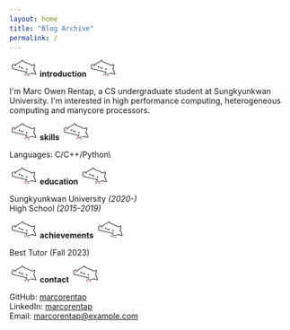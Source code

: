 ```yaml
---
layout: home
title: "Blog Archive"
permalink: /
---
```


<!-- Introduction -->
![bongo](/assets/bongo.gif)
**introduction**
![bongo](/assets/bongo.gif)

I'm Marc Owen Rentap, a CS undergraduate student at Sungkyunkwan University. I'm
interested in high performance computing, heterogeneous computing and manycore
processors.

<!-- Skills -->
![bongo](/assets/bongo.gif)
**skills**
![bongo](/assets/bongo.gif)

Languages: C/C++/Python\
<!-- Framework: Kokkos, OpenCL -->

<!-- Education -->
![bongo](/assets/bongo.gif)
**education**
![bongo](/assets/bongo.gif)

Sungkyunkwan University *(2020-)*\
High School *(2015-2019)*

<!-- Achievements and Certifications -->
![bongo](/assets/bongo.gif)
**achievements**
![bongo](/assets/bongo.gif)

Best Tutor (Fall 2023)

<!-- Contact -->
![bongo](/assets/bongo.gif)
**contact**
![bongo](/assets/bongo.gif)

GitHub: [marcorentap](https://github.com/marcorentap)\
LinkedIn: [marcorentap](https://github.com/marcorentap)\
Email: [marcorentap@example.com](mailto:marcorentap@example.com)
